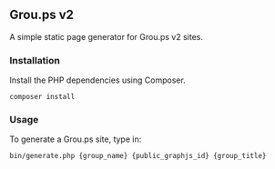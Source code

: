 ## Grou.ps v2

A simple static page generator for Grou.ps v2 sites.

### Installation

Install the PHP dependencies using Composer.

```composer install```


### Usage

To generate a Grou.ps site, type in:

```bin/generate.php {group_name} {public_graphjs_id} {group_title}```
